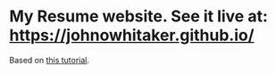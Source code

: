 My Resume website. See it live at: https://johnowhitaker.github.io/
=========
Based on [this tutorial](https://medium.com/p/991845147ec).
